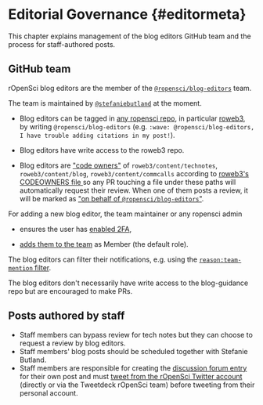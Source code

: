 # Editorial Governance {#editormeta}

<div class="summaryblock">
<p>This chapter explains management of the blog editors GitHub team and the process for staff-authored posts.</p>
</div>

## GitHub team

rOpenSci blog editors are the member of the [`@ropensci/blog-editors`](https://github.com/orgs/ropensci/teams/blog-editors) team.

The team is maintained by [`@stefaniebutland`](https://github.com/stefaniebutland) at the moment.

* Blog editors can be tagged in [any ropensci repo](https://github.com/ropensci/), in particular [roweb3](https://github.com/ropensci/roweb3/), by writing `@ropensci/blog-editors` (e.g. `:wave: @ropensci/blog-editors, I have trouble adding citations in my post!`).

* Blog editors have write access to the roweb3 repo.

* Blog editors are ["code owners"](https://github.com/ropensci/roweb3/blob/master/.github/CODEOWNERS) of `roweb3/content/technotes`, `roweb3/content/blog`, `roweb3/content/commcalls` according to [roweb3's CODEOWNERS file ](https://github.com/ropensci/roweb3/blob/master/.github/CODEOWNERS) so any PR touching a file under these paths will automatically request their review. When one of them posts a review, it will be marked as ["on behalf of `@ropensci/blog-editors`"](https://github.com/ropensci/roweb3/pull/619#issuecomment-589680666).

For adding a new blog editor, the team maintainer or any ropensci admin

* ensures the user has [enabled 2FA](https://help.github.com/en/github/authenticating-to-github/securing-your-account-with-two-factor-authentication-2fa),

* [adds them to the team](https://github.com/orgs/ropensci/teams/blog-editors/members) as Member (the default role).

The blog editors can filter their notifications, e.g. using the [`reason:team-mention` filter](https://github.com/notifications/beta?query=reason%3Ateam-mention).

The blog editors don't necessarily have write access to the blog-guidance repo but are encouraged to make PRs.

## Posts authored by staff

* Staff members can bypass review for tech notes but they can choose to request a review by blog editors.
* Staff members' blog posts should be scheduled together with Stefanie Butland.
* Staff members are responsible for creating the [discussion forum entry](#publish) for their own post and must [tweet from the rOpenSci Twitter account](#tweetpromo) (directly or via the Tweetdeck rOpenSci team) before tweeting from their personal account.
